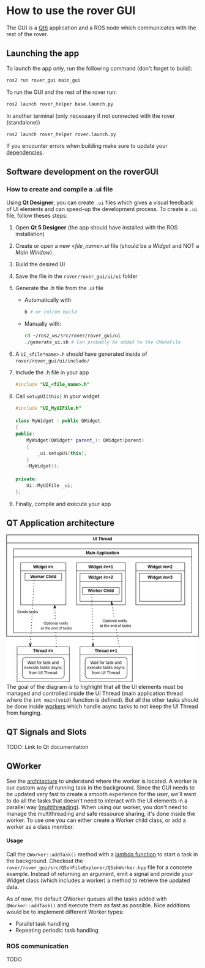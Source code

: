 # How to use the rover GUI

The GUI is a [Qt6](https://doc.qt.io/qt-6/) application and a ROS node which communicates with the rest of the rover.

## Launching the app

To launch the app only, run the following command (don't forget to build):

```bash
ros2 run rover_gui main_gui
```

To run the GUI and the rest of the rover run:

```bash
ros2 launch rover_helper base.launch.py
```

In another terminal (only necessary if not connected with the rover (standalone))

```bash
ros2 launch rover_helper rover.launch.py
```

If you encounter errors when building make sure to update your [dependencies](../../../General%20information.md#dependencies).

## Software development on the roverGUI

### How to create and compile a .ui file

Using **Qt Designer**, you can create `.ui` files which gives a visual feedback of UI elements and can speed-up the development process. To create a `.ui` file, follow theses steps:

1. Open **Qt 5 Designer** (the app should have installed with the ROS installation)
2. Create or open a new _<file_name>.ui_ file (should be a _Widget_ and NOT a _Main Window_)
3. Build the desired UI
4. Save the file in the  `rover/rover_gui/ui/ui` folder
5. Generate the .h file from the .ui file
	* Automatically with
		```bash
		b # or colcon build
		```
	* Manually with:
	    ```bash
	    cd ~/ros2_ws/src/rover/rover_gui/ui
	    ./generate_ui.sh # Can probably be added to the CMakeFile
	    ```
6. A `UI_<file*name>.h` should have generated inside of `rover/rover_gui/ui/include/`
7. Include the .h file in your app
  	```cpp
	#include "UI_<file_name>.h"
  	```
  
8. Call `setupUI(this)` in your widget
	```cpp
	#include "UI_MyUIFile.h"

	class MyWidget : public QWidget
	{
	public:
		MyWidget(QWidget* parent_): QWidget(parent)
		{
			_ui.setupUi(this);
		}
		~MyWidget();

	private:
		Ui::MyUIFile _ui;
	};
	```

9. Finally, compile and execute your app

## QT Application architecture

![](../../../attachements/gui_widget_architecture.png)
The goal of the diagram is to highlight that all the UI elements must be managed and controlled inside the UI Thread (main application thread where the `int main(void)` function is defined). But all the other tasks should be done inside [workers](#QWorker) which handle async tasks to not keep the UI Thread from hanging.
## QT Signals and Slots

TODO: Link to Qt documentation

## QWorker 

See the [architecture](#QT%20Application%20architecture) to understand where the worker is located. A worker is our custom way of running task in the background. Since the GUI needs to be updated very fast to create a smooth experience for the user, we'll want to do all the tasks that doesn't need to interact with the UI elements in a parallel way ([multithreading](https://hackernoon.com/multithreading-for-beginners-step-by-step)). When using our worker, you don't need to manage the multithreading and safe ressource sharing, it's done inside the worker. To use one you can either create a Worker child class, or add a worker as a class member.
#### Usage

Call the `QWorker::addTask()` method with a [lambda function](https://dev.to/glpuga/c-lambdas-for-beginners-313c) to start a task in the background. Checkout the `rover/rover_gui/src/QSshFileExplorer/QSshWorker.hpp` file for a concrete example. Instead of returning an argument, emit a signal and provide your Widget class (which includes a worker) a method to retrieve the updated data.

As of now, the default QWorker queues all the tasks added with  `QWorker::addTask()` and execute them as fast as possible. Nice additions would be to implement different Worker types:
- Parallel task handling
- Repeating periodic task handling

### ROS communication

TODO

